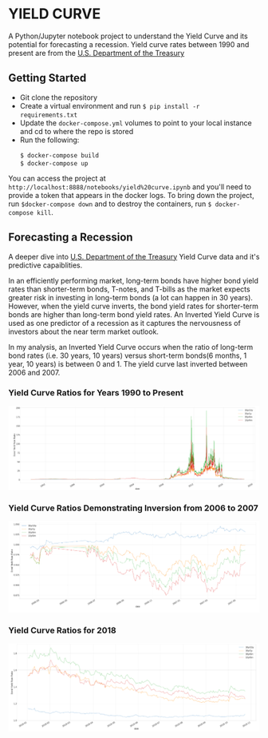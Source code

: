 # YIELD CURVE  

A Python/Jupyter notebook project to understand the Yield Curve and its potential for forecasting a recession. Yield 
curve rates between 1990 and present are from the [U.S. Department of the Treasury](https://www.treasury.gov/resource-center/data-chart-center/interest-rates/Pages/TextView.aspx?data=yield)

## Getting Started

* Git clone the repository
* Create a virtual environment and run `$ pip install -r requirements.txt`
* Update the `docker-compose.yml` volumes to point to your local instance and cd to where the repo is stored
* Run the following:
    ```
    $ docker-compose build
    $ docker-compose up
    ```
You can access the project at `http://localhost:8888/notebooks/yield%20curve.ipynb` and you'll need to provide a token that appears in the docker logs. To bring down the project, run `$docker-compose down` and to destroy the containers, run `$ docker-compose kill`.

## Forecasting a Recession
A deeper dive into [U.S. Department of the Treasury](https://www.treasury.gov/resource-center/data-chart-center/interest-rates/Pages/TextView.aspx?data=yield) Yield Curve data and it's predictive capaiblities.

In an efficiently performing market, long-term bonds have higher bond yield rates than shorter-term bonds, T-notes, and T-bills as the market expects greater risk in investing in long-term bonds (a lot can happen in 30 years). However, when the yield curve inverts, the bond yield rates for shorter-term bonds are higher than long-term bond yield rates. An Inverted Yield Curve is used as one predictor of a recession as it captures the nervousness of investors about the near term market outlook.

In my analysis, an Inverted Yield Curve occurs when the ratio of long-term bond rates (i.e. 30 years, 10 years) versus short-term bonds(6 months, 1 year, 10 years) is between 0 and 1. The yield curve last inverted between 2006 and 2007.

### Yield Curve Ratios for Years 1990 to Present
![Yield Curve Ratios for Years 1990 to Present](/images/ycr_all.png?raw=true)


### Yield Curve Ratios Demonstrating Inversion from 2006 to 2007
![Yield Curve Ratios for Years 2006 to 2007](/images/ycr_07_08.png?raw=true)



### Yield Curve Ratios for 2018
![Yield Curve Ratios for 2018](/images/ycr_2018.png?raw=true)

